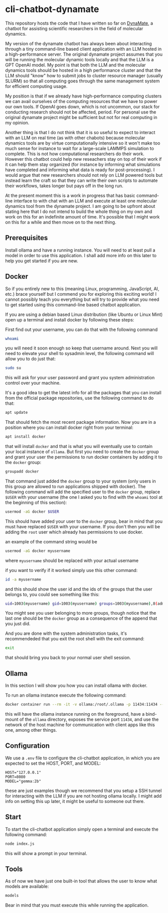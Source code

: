 # cli-chatbot-dynamate

This repository hosts the code that I have written so far on
[DynaMate](https://github.com/omendibleba/DynaMate), a chatbot
for assisting scientific researchers in the field of molecular dynamics.

My version of the dynamate chatbot has always been about interacting through a tiny
command-line based client application with an LLM hosted in a high-performance server.
The original dynamate project assumes that you will be running the molecular dynamic
tools locally and that the LLM is a GPT OpenAI model. My point is that both the LLM
and the molecular dynamics tools should be hosted in a high performance cluster and that
the LLM should "know" how to submit jobs to cluster resource manager (usually SLURM)
so that all computing goes through the same management system for efficient computing
usage.

My position is that if we already
have high-performance computing clusters we can avail ourselves of the computing
resources that we have to power our own tools. If OpenAI goes down, which is not uncommon,
our stack for conducting research should not be affected, period. For personal use the
original dynamate project might be sufficient but not for real computing in my opinion.

Another thing is that I do not think that it is so useful to expect to interact with
an LLM on real time (as with other chabots) because molecular dynamics tools are by
virtue computationally intensive so it won't make too much sense for instance to wait for
a large-scale LAMMPS simulation to complete. This is not how computational researchers do
their work. However this chatbot could help new reseachers stay on top of their work if
it can help them stay organized (for instance by informing what simulations have
completed and informing what data is ready for post-processing). I would argue that
new researchers should not rely on LLM powered tools but instead learn the craft so that
they can write their own scripts to automate their workflows, takes longer but pays off
in the long run.

At the present moment this is a work in progress that has basic command-line interface
to with chat with an LLM and execute at least one molecular dynamics tool from the
dynamate project. I am going to be upfront about stating here that I do not intend to
build the whole thing on my own and work on this for an indefinite amount of time.
It's possible that I might work on this for a while and then move on to the next thing.

## Prerequisites

Install ollama and have a running instance. You will need to at least pull a model
in order to use this application. I shall add more info on this later to help you
get started if you are new.

## Docker

So if you entirely new to this (meaning Linux, programming, JavaScript, AI, etc.)
brace yourself but I commend you for exploring this exciting world! I cannot possibly
teach you everything but will try to provide what you need to get started using this
command-line based chatbot application.

If you are using a debian based Linux distribution (like Ubuntu or Linux Mint) open up
a terminal and install docker by following these steps:

First find out your username, you can do that with the following command

```sh
whoami
```

you will need it soon enough so keep that username around. Next you will need to
elevate your shell to sysadmin level, the following command will allow you to do just
that:

```sh
sudo su
```

this will ask for your user password and grant you system administration control over
your machine.

It's a good idea to get the latest info for all the packages that you can install
from the official package repositories, use the following command to do that:

```sh
apt update
```

That should fetch the most recent package information. Now you are in a position
where you can install docker right from your terminal:

```sh
apt install docker
```

that will install `docker` and that is what you will eventually use to contain your local
instance of `ollama`. But first you need to create the `docker` group and grant your user
the permissions to run docker containers by adding it to the `docker` group:

```sh
groupadd docker
```

That command just added the `docker` group to your system (only users in this group are
allowed to run applications shipped with docker). The following command will add the
specified user to the `docker` group, replace `$USER` with your username (the one I asked
you to find with the `whoami` tool at the beginning of this section):

```sh
usermod -aG docker $USER
```

This should have added your user to the `docker` group, bear in mind that you must
have replaced `$USER` with your username. If you don't then you will be adding the
`root` user which already has permissions to use docker.

an example of the command string would be

```sh
usermod -aG docker myusername
```

where `myusername` should be replaced with your actual username

if you want to verify if it worked simply use this other command:

```sh
id -a myusername
```

and this should show the user id and the ids of the groups that the user belongs to, you
could see something like this:

```sh
uid=1003(myusername) gid=1003(myusername) groups=1003(myusername),8(adm),16(dialout),35(cdrom),999(docker)
```

You might see you user belonging to more groups, though notice that the last one should
be the `docker` group as a consequence of the append that you just did.

And you are done with the system administration tasks, it's recommendeded that you
exit the root shell with the exit command:

```sh
exit
```

that should bring you back to your normal user shell session.

## Ollama

In this section I will show you how you can install ollama with docker.

To run an ollama instance execute the following command:

```sh
docker container run --rm -it -v ollama:/root/.ollama -p 11434:11434 --network host --name Ollama ollama/ollama:latest
```

this will have the ollama instance running on the foreground, have a bind-mount of the
`ollama` directory, exposes the service port `11434`, and use the network of the host
machine for communication with client apps like this one, among other things.

## Configuration

We use a `.env` file to configure the cli-chatbot application, in which you are expected
to set the HOST, PORT, and MODEL:

```make
HOST="127.0.0.1"
PORT=8080
MODEL="gemma:2b"
```

these are just examples though we recommend that you setup a SSH tunnel for interacting
with the LLM if you are not hosting ollama locally. I might add info on setting this up
later, it might be useful to someone out there.

## Start

To start the cli-chatbot application simply open a terminal and execute the following
command:

```sh
node index.js
```

this will show a prompt in your terminal.

## Tools

As of now we have just one built-in tool that allows the user to know what models are
available:

```sh
models
```

Bear in mind that you must execute this while running the application.
